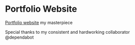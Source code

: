 # Portfolio Website

[Portfolio website](https://hajinpark.com) my masterpiece

Special thanks to my consistent and hardworking collaborator @dependabot
